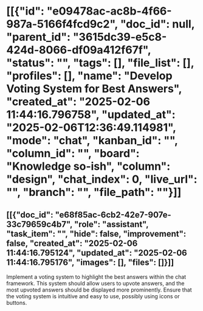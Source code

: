 # [[{"id": "e09478ac-ac8b-4f66-987a-5166f4fcd9c2", "doc_id": null, "parent_id": "3615dc39-e5c8-424d-8066-df09a412f67f", "status": "", "tags": [], "file_list": [], "profiles": [], "name": "Develop Voting System for Best Answers", "created_at": "2025-02-06 11:44:16.796758", "updated_at": "2025-02-06T12:36:49.114981", "mode": "chat", "kanban_id": "", "column_id": "", "board": "Knowledge so-ish", "column": "design", "chat_index": 0, "live_url": "", "branch": "", "file_path": ""}]]
## [[{"doc_id": "e68f85ac-6cb2-42e7-907e-33c79659c4b7", "role": "assistant", "task_item": "", "hide": false, "improvement": false, "created_at": "2025-02-06 11:44:16.795124", "updated_at": "2025-02-06 11:44:16.795176", "images": [], "files": []}]]
Implement a voting system to highlight the best answers within the chat framework. This system should allow users to upvote answers, and the most upvoted answers should be displayed more prominently. Ensure that the voting system is intuitive and easy to use, possibly using icons or buttons.